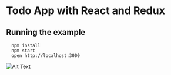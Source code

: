
# Todo App with React and Redux

## Running the example

```
  npm install
  npm start
  open http://localhost:3000
```

![Alt Text](https://media.giphy.com/media/nNr69lhyTr7z6xgZBD/giphy.gif)
